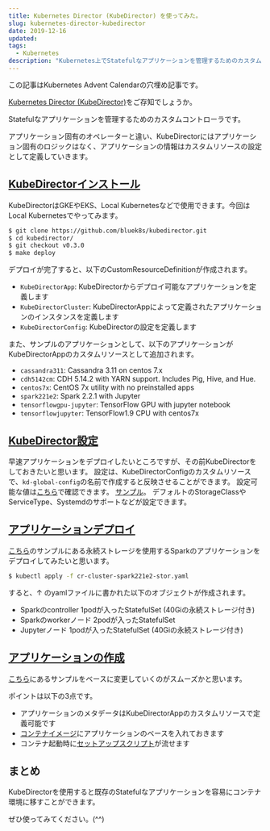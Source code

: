 ```yaml
---
title: Kubernetes Director (KubeDirector) を使ってみた。
slug: kubernetes-director-kubedirector
date: 2019-12-16
updated:
tags:
  - Kubernetes
description: "Kubernetes上でStatefulなアプリケーションを管理するためのカスタムコントローラであるKubeDirectorをご紹介します。"
---
```


この記事はKubernetes Advent Calendarの穴埋め記事です。

[Kubernetes Director (KubeDirector)](https://github.com/bluek8s/kubedirector)をご存知でしょうか。

Statefulなアプリケーションを管理するためのカスタムコントローラです。

アプリケーション固有のオペレーターと違い、KubeDirectorにはアプリケーション固有のロジックはなく、アプリケーションの情報はカスタムリソースの設定として定義していきます。

## [KubeDirectorインストール](https://github.com/bluek8s/kubedirector/blob/v0.3.0/doc/quickstart.md#deploying-kubedirector)

KubeDirectorはGKEやEKS、Local Kubernetesなどで使用できます。今回はLocal Kubernetesでやってみます。

```bash
$ git clone https://github.com/bluek8s/kubedirector.git
$ cd kubedirector/
$ git checkout v0.3.0
$ make deploy
```

デプロイが完了すると、以下のCustomResourceDefinitionが作成されます。

- `KubeDirectorApp`: KubeDirectorからデプロイ可能なアプリケーションを定義します
- `KubeDirectorCluster`: KubeDirectorAppによって定義されたアプリケーションのインスタンスを定義します
- `KubeDirectorConfig`: KubeDirectorの設定を定義します

また、サンプルのアプリケーションとして、以下のアプリケーションがKubeDirectorAppのカスタムリソースとして追加されます。

- `cassandra311`: Cassandra 3.11 on centos 7.x
- `cdh5142cm`: CDH 5.14.2 with YARN support. Includes Pig, Hive, and Hue.
- `centos7x`: CentOS 7x utility with no preinstalled apps
- `spark221e2`: Spark 2.2.1 with Jupyter
- `tensorflowgpu-jupyter`: TensorFlow GPU with jupyter notebook
- `tensorflowjupyter`: TensorFlow1.9 CPU with centos7x

## [KubeDirector設定](https://github.com/bluek8s/kubedirector/blob/v0.3.0/doc/quickstart.md#configuring-kubedirector)

早速アプリケーションをデプロイしたいところですが、その前KubeDirectorをしておきたいと思います。
設定は、KubeDirectorConfigのカスタムリソースで、`kd-global-config`の名前で作成すると反映させることができます。
設定可能な値は[こちら](https://github.com/bluek8s/kubedirector/wiki/0.3.0-Type-Definitions-for-KubeDirectorConfig)で確認できます。
[サンプル](https://github.com/bluek8s/kubedirector/blob/v0.3.0/deploy/example_configs/cr-config-onprem.yaml)。
デフォルトのStorageClassやServiceType、Systemdのサポートなどが設定できます。

## [アプリケーションデプロイ](https://github.com/bluek8s/kubedirector/blob/v0.3.0/doc/virtual-clusters.md#deploying-virtual-clusters)

[こちら](https://github.com/bluek8s/kubedirector/blob/v0.3.0/deploy/example_clusters/cr-cluster-spark221e2-stor.yaml)のサンプルにある永続ストレージを使用するSparkのアプリケーションをデプロイしてみたいと思います。

```bash
$ kubectl apply -f cr-cluster-spark221e2-stor.yaml
```

すると、↑ のyamlファイルに書かれた以下のオブジェクトが作成されます。

- Sparkのcontroller 1podが入ったStatefulSet (40Giの永続ストレージ付き)
- Sparkのworkerノード 2podが入ったStatefulSet
- Jupyterノード 1podが入ったStatefulSet (40Giの永続ストレージ付き)

## [アプリケーションの作成](https://github.com/bluek8s/kubedirector/wiki/App-Definition-Authoring-for-KubeDirector)

[こちら](https://github.com/bluek8s/kubedirector/tree/v0.3.0/deploy/example_catalog)にあるサンプルをベースに変更していくのがスムーズかと思います。

ポイントは以下の3点です。

- アプリケーションのメタデータはKubeDirectorAppのカスタムリソースで定義可能です
- [コンテナイメージ](https://github.com/bluek8s/kubedirector/wiki/App-Definition-Authoring-for-KubeDirector#container-images)にアプリケーションのベースを入れておきます
- コンテナ起動時に[セットアップスクリプト](https://github.com/bluek8s/kubedirector/wiki/App-Definition-Authoring-for-KubeDirector#setup-package)が流せます

## まとめ

KubeDirectorを使用すると既存のStatefulなアプリケーションを容易にコンテナ環境に移すことができます。

ぜひ使ってみてください。(^^)
